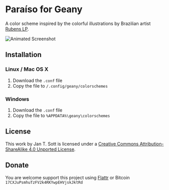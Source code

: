 # Paraíso for Geany

A color scheme inspired by the colorful illustrations by Brazilian artist [Rubens LP](http://www.rubenslp.com.br/).

![Animated Screenshot](https://raw.github.com/idleberg/Paraiso-Geany/master/images/screenshot.gif)

## Installation

### Linux / Mac OS X

1. Download the `.conf` file
2. Copy the file to `/.config/geany/colorschemes`

### Windows

1. Download the `.conf` file
2. Copy the file to `%APPDATA%\geany\colorschemes`

## License

This work by Jan T. Sott is licensed under a [Creative Commons Attribution-ShareAlike 4.0 Unported License](http://creativecommons.org/licenses/by-sa/4.0/deed.en_US).

## Donate

You are welcome support this project using [Flattr](https://flattr.com/submit/auto?user_id=idleberg&url=https://github.com/idleberg/Paraiso-Geany) or Bitcoin `17CXJuPsmhuTzFV2k4RKYwpEHVjskJktRd`